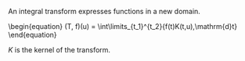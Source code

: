 An integral transform expresses functions in a new domain.

\begin{equation}
(T\, f)(u) = \int\limits_{t_1}^{t_2}{f(t)K(t,u)\,\mathrm{d}t}
\end{equation}

$K$ is the kernel of the transform.